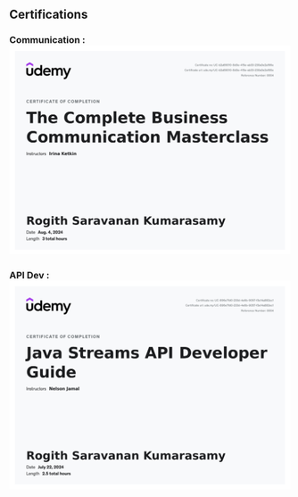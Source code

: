 ## Certifications

### Communication : ![alt text](images/Udemy-Certificate-Comminication.jpg)

### API Dev : ![alt text](images/Udemy_Stream_API_Dev.jpg)

